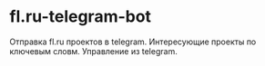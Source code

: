 # fl.ru-telegram-bot
Отправка fl.ru проектов в telegram. Интересующие проекты по ключевым словм. Управление из telegram.
